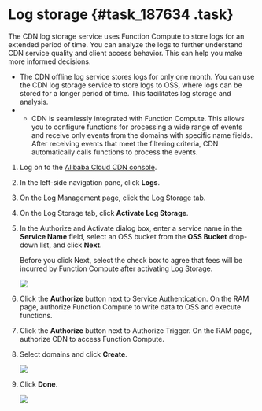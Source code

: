 # Log storage {#task_187634 .task}

The CDN log storage service uses Function Compute to store logs for an extended period of time. You can analyze the logs to further understand CDN service quality and client access behavior. This can help you make more informed decisions.

-   The CDN offline log service stores logs for only one month. You can use the CDN log storage service to store logs to OSS, where logs can be stored for a longer period of time. This facilitates log storage and analysis.
-   -   CDN is seamlessly integrated with Function Compute. This allows you to configure functions for processing a wide range of events and receive only events from the domains with specific name fields. After receiving events that meet the filtering criteria, CDN automatically calls functions to process the events.

1.  Log on to the [Alibaba Cloud CDN console](https://partners-intl.aliyun.com/login-required#cdn).
2.  In the left-side navigation pane, click **Logs**.
3.  On the Log Management page, click the Log Storage tab.
4.  On the Log Storage tab, click **Activate Log Storage**.
5.  In the Authorize and Activate dialog box, enter a service name in the **Service Name** field, select an OSS bucket from the **OSS Bucket** drop-down list, and click **Next**. 

    Before you click Next, select the check box to agree that fees will be incurred by Function Compute after activating Log Storage.

    ![](images/11014_en-US_source.png)

6.  Click the **Authorize** button next to Service Authentication. On the RAM page, authorize Function Compute to write data to OSS and execute functions.
7.  Click the **Authorize** button next to Authorize Trigger. On the RAM page, authorize CDN to access Function Compute.
8.  Select domains and click **Create**. 

    ![](images/11058_en-US_source.png)

9.  Click **Done**. 

    ![](images/11059_en-US_source.png)


